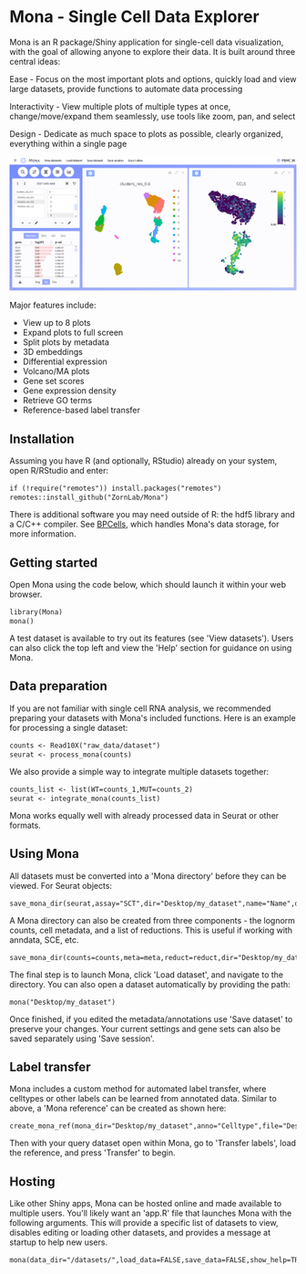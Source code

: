 # Mona - Single Cell Data Explorer

Mona is an R package/Shiny application for single-cell data visualization, with the goal of allowing anyone to explore their data. It is built around three central ideas:


Ease - Focus on the most important plots and options, quickly load and view large datasets, provide functions to automate data processing

Interactivity - View multiple plots of multiple types at once, change/move/expand them seamlessly, use tools like zoom, pan, and select 

Design - Dedicate as much space to plots as possible, clearly organized, everything within a single page


![](github/screenshot.png)


Major features include:

- View up to 8 plots
- Expand plots to full screen
- Split plots by metadata
- 3D embeddings
- Differential expression
- Volcano/MA plots
- Gene set scores
- Gene expression density
- Retrieve GO terms
- Reference-based label transfer


## Installation

Assuming you have R (and optionally, RStudio) already on your system, open R/RStudio and enter:

```
if (!require("remotes")) install.packages("remotes")
remotes::install_github("ZornLab/Mona")
```
There is additional software you may need outside of R: the hdf5 library and a C/C++ compiler. See [BPCells](https://github.com/bnprks/BPCells), which handles Mona's data storage, for more information.

## Getting started

Open Mona using the code below, which should launch it within your web browser.

```
library(Mona)
mona()
```

A test dataset is available to try out its features (see 'View datasets'). Users can also click the top left and view the 'Help' section for guidance on using Mona.

## Data preparation

If you are not familiar with single cell RNA analysis, we recommended preparing your datasets with Mona's included functions. Here is an example for processing a single dataset: 

```
counts <- Read10X("raw_data/dataset")
seurat <- process_mona(counts)
```

We also provide a simple way to integrate multiple datasets together:

```
counts_list <- list(WT=counts_1,MUT=counts_2)
seurat <- integrate_mona(counts_list)
```

Mona works equally well with already processed data in Seurat or other formats. 

## Using Mona

All datasets must be converted into a 'Mona directory' before they can be viewed. For Seurat objects:

```
save_mona_dir(seurat,assay="SCT",dir="Desktop/my_dataset",name="Name",description="Description",species="human")
```

A Mona directory can also be created from three components - the lognorm counts, cell metadata, and a list of reductions. This is useful if working with anndata, SCE, etc.

```
save_mona_dir(counts=counts,meta=meta,reduct=reduct,dir="Desktop/my_dataset",name="Name",description="Description",species="human")
```

The final step is to launch Mona, click 'Load dataset', and navigate to the directory. You can also open a dataset automatically by providing the path:

```
mona("Desktop/my_dataset")
```

Once finished, if you edited the metadata/annotations use 'Save dataset' to preserve your changes. Your current settings and gene sets can also be saved separately using 'Save session'. 

## Label transfer

Mona includes a custom method for automated label transfer, where celltypes or other labels can be learned from annotated data. Similar to above, a 'Mona reference' can be created as shown here:

```
create_mona_ref(mona_dir="Desktop/my_dataset",anno="Celltype",file="Desktop/my_ref",species="human",type="RNA",norm="SCT")
```

Then with your query dataset open within Mona, go to 'Transfer labels', load the reference, and press 'Transfer' to begin. 

## Hosting

Like other Shiny apps, Mona can be hosted online and made available to multiple users. You'll likely want an 'app.R' file that launches Mona with the following arguments. This will provide a specific list of datasets to view, disables editing or loading other datasets, and provides a message at startup to help new users.

```
mona(data_dir="/datasets/",load_data=FALSE,save_data=FALSE,show_help=TRUE)
```

